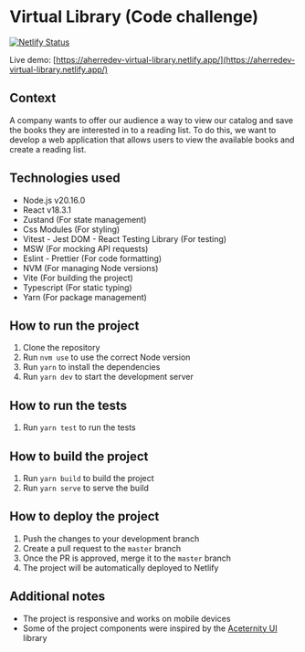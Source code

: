 # Virtual Library (Code challenge)

[![Netlify Status](https://api.netlify.com/api/v1/badges/6948c0bf-5420-44d6-9c30-364d1f94e6d4/deploy-status)](https://app.netlify.com/sites/aherredev-virtual-library/deploys)

Live demo: [https://aherredev-virtual-library.netlify.app/](https://aherredev-virtual-library.netlify.app/)

## Context

A company wants to offer our audience a way to view our catalog and save the books they are interested in to a reading list.
To do this, we want to develop a web application that allows users to view the available books and create a reading list.

## Technologies used

- Node.js v20.16.0
- React v18.3.1
- Zustand (For state management)
- Css Modules (For styling)
- Vitest - Jest DOM - React Testing Library (For testing)
- MSW (For mocking API requests)
- Eslint - Prettier (For code formatting)
- NVM (For managing Node versions)
- Vite (For building the project)
- Typescript (For static typing)
- Yarn (For package management)

## How to run the project

1. Clone the repository
2. Run `nvm use` to use the correct Node version
3. Run `yarn` to install the dependencies
4. Run `yarn dev` to start the development server

## How to run the tests

1. Run `yarn test` to run the tests

## How to build the project

1. Run `yarn build` to build the project
2. Run `yarn serve` to serve the build

## How to deploy the project

1. Push the changes to your development branch
2. Create a pull request to the `master` branch
3. Once the PR is approved, merge it to the `master` branch
4. The project will be automatically deployed to Netlify

## Additional notes

- The project is responsive and works on mobile devices
- Some of the project components were inspired by the [Aceternity UI](https://ui.aceternity.com/) library
